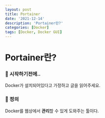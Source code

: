 ```yaml
---
layout: post
title: Portainer
date: '2021-12-14'
description: 'Portainer란?'
categories: [Docker]
tags: [Docker, Docker GUI]
---
```

# Portainer란?

### 🎊 시작하기전에..

Docker가 설치되어있다고 가정하고 글을 읽어주세요.

### 📌 정의

Docker를 웹상에서 **관리**할 수 있게 도와주는 툴이다.